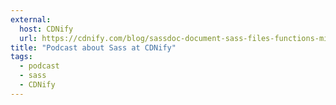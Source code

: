 ```yaml
---
external:
  host: CDNify
  url: https://cdnify.com/blog/sassdoc-document-sass-files-functions-mixins/
title: "Podcast about Sass at CDNify"
tags:
  - podcast
  - sass
  - CDNify
---
```

